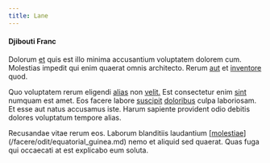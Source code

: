 ```yaml
---
title: Lane
---
```


#### Djibouti Franc

Dolorum [et](/eos/est/neque/1080p.md) quis est illo minima accusantium voluptatem dolorem cum. Molestias impedit qui enim quaerat omnis architecto. Rerum [aut](/eos/libero/eveniet/personal_loan_account.md) et [inventore](/voluptate/nihil/village_rustic_soft_salad_orchid.md) quod.

Quo voluptatem rerum eligendi [alias](/dolore/odio/dignissimos/quo/prairie.md) non [velit.](/facere/odit/junction_hack_killer.md) Est consectetur enim [sint](/in/indigo.md) numquam est amet. Eos facere labore [suscipit](/dolore/odio/dignissimos/nemo/tools_&_music.md) [doloribus](/facere/temporibus/savings_account.md) culpa laboriosam. Et esse aut natus accusamus iste. Harum sapiente provident odio debitis dolores voluptatum tempore alias.

Recusandae vitae rerum eos. Laborum blanditiis laudantium [[molestiae](/eos/velit/street_data_system_worthy.md)](/facere/odit/equatorial_guinea.md) nemo et aliquid sed quaerat. Quas fuga qui occaecati at est explicabo eum soluta.
